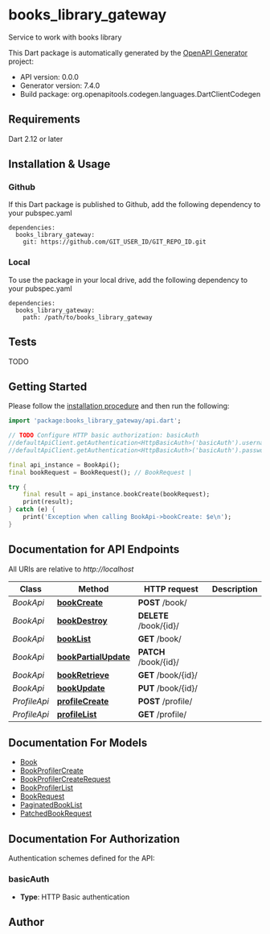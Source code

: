 # books_library_gateway
Service to work with books library

This Dart package is automatically generated by the [OpenAPI Generator](https://openapi-generator.tech) project:

- API version: 0.0.0
- Generator version: 7.4.0
- Build package: org.openapitools.codegen.languages.DartClientCodegen

## Requirements

Dart 2.12 or later

## Installation & Usage

### Github
If this Dart package is published to Github, add the following dependency to your pubspec.yaml
```
dependencies:
  books_library_gateway:
    git: https://github.com/GIT_USER_ID/GIT_REPO_ID.git
```

### Local
To use the package in your local drive, add the following dependency to your pubspec.yaml
```
dependencies:
  books_library_gateway:
    path: /path/to/books_library_gateway
```

## Tests

TODO

## Getting Started

Please follow the [installation procedure](#installation--usage) and then run the following:

```dart
import 'package:books_library_gateway/api.dart';

// TODO Configure HTTP basic authorization: basicAuth
//defaultApiClient.getAuthentication<HttpBasicAuth>('basicAuth').username = 'YOUR_USERNAME'
//defaultApiClient.getAuthentication<HttpBasicAuth>('basicAuth').password = 'YOUR_PASSWORD';

final api_instance = BookApi();
final bookRequest = BookRequest(); // BookRequest | 

try {
    final result = api_instance.bookCreate(bookRequest);
    print(result);
} catch (e) {
    print('Exception when calling BookApi->bookCreate: $e\n');
}

```

## Documentation for API Endpoints

All URIs are relative to *http://localhost*

Class | Method | HTTP request | Description
------------ | ------------- | ------------- | -------------
*BookApi* | [**bookCreate**](doc//BookApi.md#bookcreate) | **POST** /book/ | 
*BookApi* | [**bookDestroy**](doc//BookApi.md#bookdestroy) | **DELETE** /book/{id}/ | 
*BookApi* | [**bookList**](doc//BookApi.md#booklist) | **GET** /book/ | 
*BookApi* | [**bookPartialUpdate**](doc//BookApi.md#bookpartialupdate) | **PATCH** /book/{id}/ | 
*BookApi* | [**bookRetrieve**](doc//BookApi.md#bookretrieve) | **GET** /book/{id}/ | 
*BookApi* | [**bookUpdate**](doc//BookApi.md#bookupdate) | **PUT** /book/{id}/ | 
*ProfileApi* | [**profileCreate**](doc//ProfileApi.md#profilecreate) | **POST** /profile/ | 
*ProfileApi* | [**profileList**](doc//ProfileApi.md#profilelist) | **GET** /profile/ | 


## Documentation For Models

 - [Book](doc//Book.md)
 - [BookProfilerCreate](doc//BookProfilerCreate.md)
 - [BookProfilerCreateRequest](doc//BookProfilerCreateRequest.md)
 - [BookProfilerList](doc//BookProfilerList.md)
 - [BookRequest](doc//BookRequest.md)
 - [PaginatedBookList](doc//PaginatedBookList.md)
 - [PatchedBookRequest](doc//PatchedBookRequest.md)


## Documentation For Authorization


Authentication schemes defined for the API:
### basicAuth

- **Type**: HTTP Basic authentication


## Author



